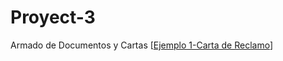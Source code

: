 # Proyect-3
Armado de Documentos y Cartas
[[Ejemplo 1-Carta de Reclamo](https://docs.google.com/document/d/1oNSG_Lc4DPc-7qtxN6Zkc-JjGw7zUxxBe0am52Fu16M/edit?tab=t.0)]
